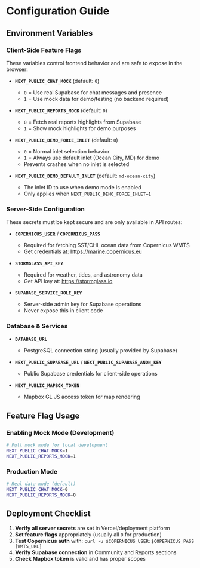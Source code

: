 # Configuration Guide

## Environment Variables

### Client-Side Feature Flags

These variables control frontend behavior and are safe to expose in the browser:

- **`NEXT_PUBLIC_CHAT_MOCK`** (default: `0`)
  - `0` = Use real Supabase for chat messages and presence
  - `1` = Use mock data for demo/testing (no backend required)
  
- **`NEXT_PUBLIC_REPORTS_MOCK`** (default: `0`)
  - `0` = Fetch real reports highlights from Supabase
  - `1` = Show mock highlights for demo purposes

- **`NEXT_PUBLIC_DEMO_FORCE_INLET`** (default: `0`)
  - `0` = Normal inlet selection behavior
  - `1` = Always use default inlet (Ocean City, MD) for demo
  - Prevents crashes when no inlet is selected
  
- **`NEXT_PUBLIC_DEMO_DEFAULT_INLET`** (default: `md-ocean-city`)
  - The inlet ID to use when demo mode is enabled
  - Only applies when `NEXT_PUBLIC_DEMO_FORCE_INLET=1`

### Server-Side Configuration

These secrets must be kept secure and are only available in API routes:

- **`COPERNICUS_USER`** / **`COPERNICUS_PASS`**
  - Required for fetching SST/CHL ocean data from Copernicus WMTS
  - Get credentials at: https://marine.copernicus.eu
  
- **`STORMGLASS_API_KEY`**
  - Required for weather, tides, and astronomy data
  - Get API key at: https://stormglass.io

- **`SUPABASE_SERVICE_ROLE_KEY`**
  - Server-side admin key for Supabase operations
  - Never expose this in client code

### Database & Services

- **`DATABASE_URL`**
  - PostgreSQL connection string (usually provided by Supabase)
  
- **`NEXT_PUBLIC_SUPABASE_URL`** / **`NEXT_PUBLIC_SUPABASE_ANON_KEY`**
  - Public Supabase credentials for client-side operations
  
- **`NEXT_PUBLIC_MAPBOX_TOKEN`**
  - Mapbox GL JS access token for map rendering

## Feature Flag Usage

### Enabling Mock Mode (Development)

```bash
# Full mock mode for local development
NEXT_PUBLIC_CHAT_MOCK=1
NEXT_PUBLIC_REPORTS_MOCK=1
```

### Production Mode

```bash
# Real data mode (default)
NEXT_PUBLIC_CHAT_MOCK=0
NEXT_PUBLIC_REPORTS_MOCK=0
```

## Deployment Checklist

1. **Verify all server secrets** are set in Vercel/deployment platform
2. **Set feature flags** appropriately (usually all `0` for production)
3. **Test Copernicus auth** with: `curl -u $COPERNICUS_USER:$COPERNICUS_PASS [WMTS_URL]`
4. **Verify Supabase connection** in Community and Reports sections
5. **Check Mapbox token** is valid and has proper scopes
